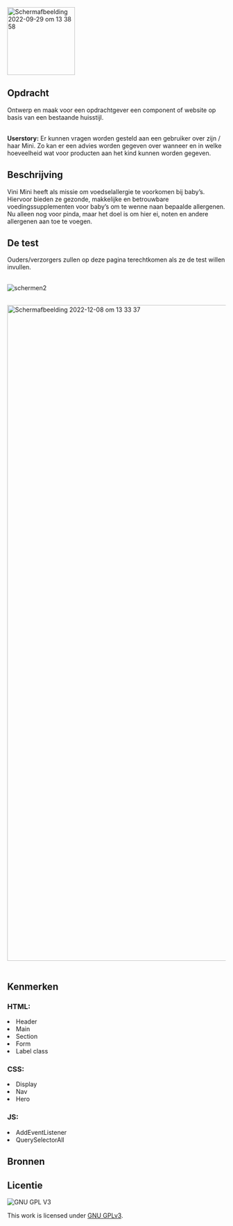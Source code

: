 <img width="156" alt="Schermafbeelding 2022-09-29 om 13 38 58" src="https://user-images.githubusercontent.com/112857444/193126088-101fcf85-c8e5-457d-a00f-e862a33249ac.png">

<h2>Opdracht</h2>
Ontwerp en maak voor een opdrachtgever een component of website op basis van een bestaande huisstijl.
<br>
<br>

<strong>Userstory:</strong> Er kunnen vragen worden gesteld aan een gebruiker over zijn / haar Mini. Zo kan er een advies worden gegeven over wanneer en in welke hoeveelheid wat voor producten aan het kind kunnen worden gegeven.


<h2>Beschrijving</h2>
Vini Mini heeft als missie om voedselallergie te voorkomen bij baby’s. Hiervoor bieden ze gezonde, makkelijke en betrouwbare voedingssupplementen voor baby’s om te wenne naan bepaalde allergenen. Nu alleen nog voor pinda, maar het doel is om hier ei, noten en andere allergenen aan toe te voegen.


<h2>De test</h2>
Ouders/verzorgers zullen op deze pagina terechtkomen als ze de test willen invullen.
<br>
<br>


![schermen2](https://user-images.githubusercontent.com/112857444/209220897-15415886-1179-40d6-9699-d7a47aaa1b37.png)



<br>

<img width="1508" alt="Schermafbeelding 2022-12-08 om 13 33 37" src="https://user-images.githubusercontent.com/112857444/206448685-44249ff4-0f8b-4461-ab42-b237e52cefc8.png">



<br>
<br>

<h2>Kenmerken</h2>

<h3>HTML:</h3>
<li>Header</li>
<li>Main</li>
<li>Section</li>
<li>Form</li>
<li>Label class</li>

<h3>CSS:</h3>
<li>Display</li>
<li>Nav</li>
<li>Hero</li>

<h3>JS:</h3>
<li>AddEventListener</li>
<li>QuerySelectorAll</li>


## Bronnen

## Licentie

![GNU GPL V3](https://www.gnu.org/graphics/gplv3-127x51.png)

This work is licensed under [GNU GPLv3](./LICENSE).

